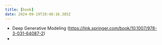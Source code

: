 ```yaml
---
title: [book]
date: 2024-09-19T20:48:16.385Z
---
```



- Deep Generative Modeling (https://link.springer.com/book/10.1007/978-3-031-64087-2)
- 